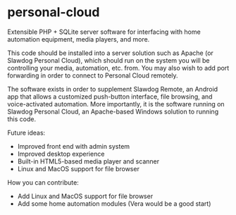 personal-cloud
==============

Extensible PHP + SQLite server software for interfacing with home automation equipment, media players, and more.

This code should be installed into a server solution such as Apache (or Slawdog Personal Cloud), which should run on the system you will be controlling your media, automation, etc. from. You may also wish to add port forwarding in order to connect to Personal Cloud remotely.

The software exists in order to supplement Slawdog Remote, an Android app that allows a customized push-button interface, file browsing, and voice-activated automation. More importantly, it is the software running on Slawdog Personal Cloud, an Apache-based Windows solution to running this code.

Future ideas:
- Improved front end with admin system
- Improved desktop experience
- Built-in HTML5-based media player and scanner
- Linux and MacOS support for file browser

How you can contribute:
- Add Linux and MacOS support for file browser
- Add some home automation modules (Vera would be a good start)